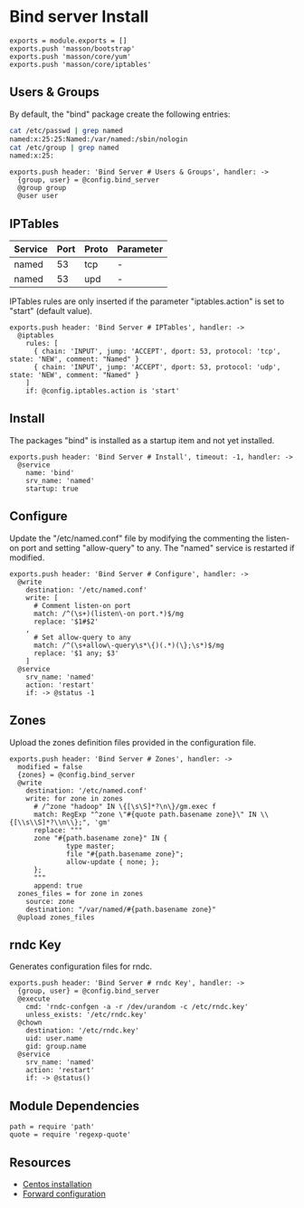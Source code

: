 
# Bind server Install

    exports = module.exports = []
    exports.push 'masson/bootstrap'
    exports.push 'masson/core/yum'
    exports.push 'masson/core/iptables'

## Users & Groups

By default, the "bind" package create the following entries:

```bash
cat /etc/passwd | grep named
named:x:25:25:Named:/var/named:/sbin/nologin
cat /etc/group | grep named
named:x:25:
```

    exports.push header: 'Bind Server # Users & Groups', handler: ->
      {group, user} = @config.bind_server
      @group group
      @user user

## IPTables

| Service    | Port | Proto | Parameter       |
|------------|------|-------|-----------------|
| named      | 53   | tcp   | -               |
| named      | 53   | upd   | -               |

IPTables rules are only inserted if the parameter "iptables.action" is set to 
"start" (default value).

    exports.push header: 'Bind Server # IPTables', handler: ->
      @iptables
        rules: [
          { chain: 'INPUT', jump: 'ACCEPT', dport: 53, protocol: 'tcp', state: 'NEW', comment: "Named" }
          { chain: 'INPUT', jump: 'ACCEPT', dport: 53, protocol: 'udp', state: 'NEW', comment: "Named" }
        ]
        if: @config.iptables.action is 'start'

## Install

The packages "bind" is installed as a startup item and not yet installed.

    exports.push header: 'Bind Server # Install', timeout: -1, handler: ->
      @service
        name: 'bind'
        srv_name: 'named'
        startup: true

## Configure

Update the "/etc/named.conf" file by modifying the commenting the listen-on port
and setting "allow-query" to any. The "named" service is restarted if modified.

    exports.push header: 'Bind Server # Configure', handler: ->
      @write
        destination: '/etc/named.conf'
        write: [
          # Comment listen-on port
          match: /^(\s+)(listen\-on port.*)$/mg
          replace: '$1#$2'
        ,
          # Set allow-query to any
          match: /^(\s+allow\-query\s*\{)(.*)(\};\s*)$/mg
          replace: '$1 any; $3'
        ]
      @service
        srv_name: 'named'
        action: 'restart'
        if: -> @status -1

## Zones

Upload the zones definition files provided in the configuration file.   

    exports.push header: 'Bind Server # Zones', handler: ->
      modified = false
      {zones} = @config.bind_server
      @write
        destination: '/etc/named.conf'
        write: for zone in zones
          # /^zone "hadoop" IN \{[\s\S]*?\n\}/gm.exec f
          match: RegExp "^zone \"#{quote path.basename zone}\" IN \\{[\\s\\S]*?\\n\\};", 'gm'
          replace: """
          zone "#{path.basename zone}" IN {
                  type master;
                  file "#{path.basename zone}";
                  allow-update { none; };
          };
          """
          append: true
      zones_files = for zone in zones
        source: zone
        destination: "/var/named/#{path.basename zone}"
      @upload zones_files

## rndc Key

Generates configuration files for rndc.   

    exports.push header: 'Bind Server # rndc Key', handler: ->
      {group, user} = @config.bind_server
      @execute
        cmd: 'rndc-confgen -a -r /dev/urandom -c /etc/rndc.key'
        unless_exists: '/etc/rndc.key'
      @chown
        destination: '/etc/rndc.key'
        uid: user.name
        gid: group.name
      @service
        srv_name: 'named'
        action: 'restart'
        if: -> @status()

## Module Dependencies

    path = require 'path'
    quote = require 'regexp-quote'

## Resources

*   [Centos installation](https://www.digitalocean.com/community/articles/how-to-install-the-bind-dns-server-on-centos-6)
*   [Forward configuration](http://gleamynode.net/articles/2267/)
